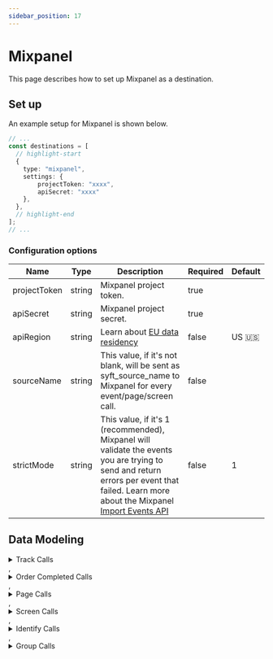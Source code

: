 ```yaml
---
sidebar_position: 17
---
```

# Mixpanel

This page describes how to set up Mixpanel as a destination.

## Set up
An example setup for Mixpanel is shown below.

```ts title="src/pages/api/syft.ts"
// ...
const destinations = [
  // highlight-start
  {
    type: "mixpanel",
    settings: {
        projectToken: "xxxx",
        apiSecret: "xxxx"
    },
  },
  // highlight-end
];
// ...
```

### Configuration options

| Name                 | Type           | Description     | Required | Default         |
| -------------------- | -------------- | --------------- | -------- | --------------- |
| projectToken | string | Mixpanel project token. | true |  |
| apiSecret | string | Mixpanel project secret. | true |  |
| apiRegion | string | Learn about [EU data residency](https://help.mixpanel.com/hc/en-us/articles/360039135652-Data-Residency-in-EU) | false | US 🇺🇸 |
| sourceName | string | This value, if it's not blank, will be sent as syft_source_name to Mixpanel for every event/page/screen call. | false |  |
| strictMode | string | This value, if it's 1 (recommended), Mixpanel will validate the events you are trying to send and return errors per event that failed. Learn more about the Mixpanel [Import Events API](https://developer.mixpanel.com/reference/import-events) | false | 1 | 


## Data Modeling
<details>
<summary>Track Calls</summary>

#### Track Event
Send an event to Mixpanel. [Learn more about Events in Mixpanel](https://help.mixpanel.com/hc/en-us/articles/360041995352-Mixpanel-Concepts-Events?source=segment-actions)

#### Matched events
type = "track" and event != "Order Completed"

#### Data Mapping
| Destination Field                 | Type          | Description     | Source Field   |
| -------------------- | -------------- | -------------- | --------- |
| event | string | The name of the action being performed. | $.event |
| distinct_id | string | A distinct ID specified by you. | $.userId ?? $.anonymousId |
| anonymous_id | string | A distinct ID randomly generated prior to calling identify. | $.anonymousId |
| user_id | string | The distinct ID after calling identify. | $.userId |
| group_id | string | The unique identifier of the group that performed this event. | $.context.groupId |
| insert_id | string | A random id that is unique to an event. Mixpanel uses $insert_id to deduplicate events. | $.messageId |
| time | datetime | The timestamp of the event. Mixpanel expects epoch timestamp in millisecond or second. Please note, Mixpanel only accepts this field as the timestamp. If the field is empty, it will be set to the time Mixpanel servers receive it. | $.timestamp |
| app_name | string | The name of your application. | $.context.app.name |
| app_namespace | string | The namespace of your application. | $.context.app.namespace |
| app_build | string | The current build of your application. | $.context.app.build |
| app_version | string | The current version of your application. | $.context.app.version |
| os_name | string | The name of the mobile operating system or browser that the user is using. | $.context.os.name |
| os_version | string | The version of the mobile operating system or browser the user is using. | $.context.os.version |
| device_id | string | A unique identifier for the device the user is using. | $.context.device.id |
| device_type | string | The type of the user's device. | $.context.device.type |
| device_name | string | The name of the user's device. | $.context.device.name |
| device_manufacturer | string | The device manufacturer that the user is using. | $.context.device.manufacturer |
| device_model | string | The device model that the user is using. | $.context.device.model |
| bluetooth | boolean | Whether bluetooth is enabled. | $.context.network.bluetooth |
| carrier | string | The carrier that the user is using. | $.context.network.carrier |
| cellular | boolean | Whether cellular is enabled. | $.context.network.cellular |
| wifi | boolean | Set to true if user’s device has an active, available Wifi connection, false if not. | $.context.network.wifi |
| country | string | The current country of the user. | $.context.location.country |
| region | string | The current region of the user. | $.context.location.region |
| language | string | The language set by the user. | $.context.locale |
| library_name | string | The name of the SDK used to send events. | $.context.library.name |
| library_version | string | The version of the SDK used to send events. | $.context.library.version |
| ip | string | The IP address of the user. This is only used for geolocation and won't be stored. | $.context.ip |
| idfa | string | Identifier for Advertiser. _(iOS)_ | $.context.device.advertisingId ?? $.context.device.idfa |
| url | string | The full URL of the webpage on which the event is triggered. | $.context.page.url |
| screen_width | number | Width, in pixels, of the device screen. | $.context.screen.density |
| screen_height | number | Height, in pixels, of the device screen. | $.context.screen.density |
| screen_density | number | Pixel density of the device screen. | $.context.screen.density |
| referrer | string | Referrer url | $.context.page.referrer |
| userAgent | string | User agent | $.context.userAgent |
| advertising_id | string | Advertising ID | $.context.device.advertisingId |
| ad_tracking_enabled | string | Ad Tracking Enabled (true or false) | $.context.device.adTrackingEnabled |
| timezone | string | The event timezone | $.context.timezone |
| app_platform | string | The App Platform, if applicable | $.context.app.platform |
| name | string | The Event Original Name, if applicable | $.event ?? $.name |
| event_properties | object | An object of key-value pairs that represent additional data to be sent along with the event. | $.properties |
| context | object | An object of key-value pairs that provides useful context about the event. | $.context |
| utm_properties | object | UTM Tracking Properties | <pre>{<br/>  "utm_source": {<br/>    "@path": "$.context.campaign.source"<br/>  },<br/>  "utm_medium": {<br/>    "@path": "$.context.campaign.medium"<br/>  },<br/>  "utm_campaign": {<br/>    "@path": "$.context.campaign.name"<br/>  },<br/>  "utm_term": {<br/>    "@path": "$.context.campaign.term"<br/>  },<br/>  "utm_content": {<br/>    "@path": "$.context.campaign.content"<br/>  }<br/>}</pre> |
| enable_batching | boolean | Set as true to ensure Syft sends data to Mixpanel in batches. | true |
</details>
,<details>
<summary>Order Completed Calls</summary>

#### Track Purchase
Send an 'Order Completed' Event to Mixpanel.

#### Matched events
type = "track" and event = "Order Completed"

#### Data Mapping
| Destination Field                 | Type          | Description     | Source Field   |
| -------------------- | -------------- | -------------- | --------- |
| generatePurchaseEventPerProduct | boolean | When enabled, send "Product Purchased" with each product within the event. | true |
| distinct_id | string | A distinct ID specified by you. | $.userId ?? $.anonymousId |
| anonymous_id | string | A distinct ID randomly generated prior to calling identify. | $.anonymousId |
| user_id | string | The distinct ID after calling identify. | $.userId |
| group_id | string | The unique identifier of the group that performed this event. | $.context.groupId |
| insert_id | string | A random id that is unique to an event. Mixpanel uses $insert_id to deduplicate events. | $.messageId |
| time | datetime | The timestamp of the event. Mixpanel expects epoch timestamp in millisecond or second. Please note, Mixpanel only accepts this field as the timestamp. If the field is empty, it will be set to the time Mixpanel servers receive it. | $.timestamp |
| app_name | string | The name of your application. | $.context.app.name |
| app_namespace | string | The namespace of your application. | $.context.app.namespace |
| app_build | string | The current build of your application. | $.context.app.build |
| app_version | string | The current version of your application. | $.context.app.version |
| os_name | string | The name of the mobile operating system or browser that the user is using. | $.context.os.name |
| os_version | string | The version of the mobile operating system or browser the user is using. | $.context.os.version |
| device_id | string | A unique identifier for the device the user is using. | $.context.device.id |
| device_type | string | The type of the user's device. | $.context.device.type |
| device_name | string | The name of the user's device. | $.context.device.name |
| device_manufacturer | string | The device manufacturer that the user is using. | $.context.device.manufacturer |
| device_model | string | The device model that the user is using. | $.context.device.model |
| bluetooth | boolean | Whether bluetooth is enabled. | $.context.network.bluetooth |
| carrier | string | The carrier that the user is using. | $.context.network.carrier |
| cellular | boolean | Whether cellular is enabled. | $.context.network.cellular |
| wifi | boolean | Set to true if user’s device has an active, available Wifi connection, false if not. | $.context.network.wifi |
| country | string | The current country of the user. | $.context.location.country |
| region | string | The current region of the user. | $.context.location.region |
| language | string | The language set by the user. | $.context.locale |
| library_name | string | The name of the SDK used to send events. | $.context.library.name |
| library_version | string | The version of the SDK used to send events. | $.context.library.version |
| ip | string | The IP address of the user. This is only used for geolocation and won't be stored. | $.context.ip |
| idfa | string | Identifier for Advertiser. _(iOS)_ | $.context.device.advertisingId ?? $.context.device.idfa |
| url | string | The full URL of the webpage on which the event is triggered. | $.context.page.url |
| screen_width | number | Width, in pixels, of the device screen. | $.context.screen.density |
| screen_height | number | Height, in pixels, of the device screen. | $.context.screen.density |
| screen_density | number | Pixel density of the device screen. | $.context.screen.density |
| referrer | string | Referrer url | $.context.page.referrer |
| userAgent | string | User agent | $.context.userAgent |
| advertising_id | string | Advertising ID | $.context.device.advertisingId |
| ad_tracking_enabled | string | Ad Tracking Enabled (true or false) | $.context.device.adTrackingEnabled |
| timezone | string | The event timezone | $.context.timezone |
| app_platform | string | The App Platform, if applicable | $.context.app.platform |
| name | string | The Event Original Name, if applicable | $.event ?? $.name |
| event_properties | object | An object of key-value pairs that represent additional data to be sent along with the event. | $.properties |
| context | object | An object of key-value pairs that provides useful context about the event. | $.context |
| utm_properties | object | UTM Tracking Properties | <pre>{<br/>  "utm_source": {<br/>    "@path": "$.context.campaign.source"<br/>  },<br/>  "utm_medium": {<br/>    "@path": "$.context.campaign.medium"<br/>  },<br/>  "utm_campaign": {<br/>    "@path": "$.context.campaign.name"<br/>  },<br/>  "utm_term": {<br/>    "@path": "$.context.campaign.term"<br/>  },<br/>  "utm_content": {<br/>    "@path": "$.context.campaign.content"<br/>  }<br/>}</pre> |
| enable_batching | boolean | Set as true to ensure Syft sends data to Mixpanel in batches. | true |
| products | object | Products in the order. | <pre>{<br/>  "@arrayPath": [<br/>    "$.properties.products",<br/>    {<br/>      "product_id": {<br/>        "@path": "product_id"<br/>      },<br/>      "sku": {<br/>        "@path": "sku"<br/>      },<br/>      "category": {<br/>        "@path": "category"<br/>      },<br/>      "name": {<br/>        "@path": "name"<br/>      },<br/>      "brand": {<br/>        "@path": "brand"<br/>      },<br/>      "variant": {<br/>        "@path": "variant"<br/>      },<br/>      "price": {<br/>        "@path": "price"<br/>      },<br/>      "quantity": {<br/>        "@path": "quantity"<br/>      },<br/>      "coupon": {<br/>        "@path": "coupon"<br/>      },<br/>      "position": {<br/>        "@path": "position"<br/>      },<br/>      "url": {<br/>        "@path": "url"<br/>      },<br/>      "image_url": {<br/>        "@path": "image_url"<br/>      }<br/>    }<br/>  ]<br/>}</pre> |
| event | string | The name of the action being performed. | $.event |
</details>
,<details>
<summary>Page Calls</summary>

#### Track Event
Send an event to Mixpanel. [Learn more about Events in Mixpanel](https://help.mixpanel.com/hc/en-us/articles/360041995352-Mixpanel-Concepts-Events?source=segment-actions)

#### Matched events
type = "page"

#### Data Mapping
| Destination Field                 | Type          | Description     | Source Field   |
| -------------------- | -------------- | -------------- | --------- |
| event | string | The name of the action being performed. | "Viewed $.name" |
| distinct_id | string | A distinct ID specified by you. | $.userId ?? $.anonymousId |
| anonymous_id | string | A distinct ID randomly generated prior to calling identify. | $.anonymousId |
| user_id | string | The distinct ID after calling identify. | $.userId |
| group_id | string | The unique identifier of the group that performed this event. | $.context.groupId |
| insert_id | string | A random id that is unique to an event. Mixpanel uses $insert_id to deduplicate events. | $.messageId |
| time | datetime | The timestamp of the event. Mixpanel expects epoch timestamp in millisecond or second. Please note, Mixpanel only accepts this field as the timestamp. If the field is empty, it will be set to the time Mixpanel servers receive it. | $.timestamp |
| app_name | string | The name of your application. | $.context.app.name |
| app_namespace | string | The namespace of your application. | $.context.app.namespace |
| app_build | string | The current build of your application. | $.context.app.build |
| app_version | string | The current version of your application. | $.context.app.version |
| os_name | string | The name of the mobile operating system or browser that the user is using. | $.context.os.name |
| os_version | string | The version of the mobile operating system or browser the user is using. | $.context.os.version |
| device_id | string | A unique identifier for the device the user is using. | $.context.device.id |
| device_type | string | The type of the user's device. | $.context.device.type |
| device_name | string | The name of the user's device. | $.context.device.name |
| device_manufacturer | string | The device manufacturer that the user is using. | $.context.device.manufacturer |
| device_model | string | The device model that the user is using. | $.context.device.model |
| bluetooth | boolean | Whether bluetooth is enabled. | $.context.network.bluetooth |
| carrier | string | The carrier that the user is using. | $.context.network.carrier |
| cellular | boolean | Whether cellular is enabled. | $.context.network.cellular |
| wifi | boolean | Set to true if user’s device has an active, available Wifi connection, false if not. | $.context.network.wifi |
| country | string | The current country of the user. | $.context.location.country |
| region | string | The current region of the user. | $.context.location.region |
| language | string | The language set by the user. | $.context.locale |
| library_name | string | The name of the SDK used to send events. | $.context.library.name |
| library_version | string | The version of the SDK used to send events. | $.context.library.version |
| ip | string | The IP address of the user. This is only used for geolocation and won't be stored. | $.context.ip |
| idfa | string | Identifier for Advertiser. _(iOS)_ | $.context.device.advertisingId ?? $.context.device.idfa |
| url | string | The full URL of the webpage on which the event is triggered. | $.context.page.url |
| screen_width | number | Width, in pixels, of the device screen. | $.context.screen.density |
| screen_height | number | Height, in pixels, of the device screen. | $.context.screen.density |
| screen_density | number | Pixel density of the device screen. | $.context.screen.density |
| referrer | string | Referrer url | $.context.page.referrer |
| userAgent | string | User agent | $.context.userAgent |
| advertising_id | string | Advertising ID | $.context.device.advertisingId |
| ad_tracking_enabled | string | Ad Tracking Enabled (true or false) | $.context.device.adTrackingEnabled |
| timezone | string | The event timezone | $.context.timezone |
| app_platform | string | The App Platform, if applicable | $.context.app.platform |
| name | string | The Event Original Name, if applicable | $.event ?? $.name |
| event_properties | object | An object of key-value pairs that represent additional data to be sent along with the event. | $.properties |
| context | object | An object of key-value pairs that provides useful context about the event. | $.context |
| utm_properties | object | UTM Tracking Properties | <pre>{<br/>  "utm_source": {<br/>    "@path": "$.context.campaign.source"<br/>  },<br/>  "utm_medium": {<br/>    "@path": "$.context.campaign.medium"<br/>  },<br/>  "utm_campaign": {<br/>    "@path": "$.context.campaign.name"<br/>  },<br/>  "utm_term": {<br/>    "@path": "$.context.campaign.term"<br/>  },<br/>  "utm_content": {<br/>    "@path": "$.context.campaign.content"<br/>  }<br/>}</pre> |
| enable_batching | boolean | Set as true to ensure Syft sends data to Mixpanel in batches. | true |
</details>
,<details>
<summary>Screen Calls</summary>

#### Track Event
Send an event to Mixpanel. [Learn more about Events in Mixpanel](https://help.mixpanel.com/hc/en-us/articles/360041995352-Mixpanel-Concepts-Events?source=segment-actions)

#### Matched events
type = "screen"

#### Data Mapping
| Destination Field                 | Type          | Description     | Source Field   |
| -------------------- | -------------- | -------------- | --------- |
| event | string | The name of the action being performed. | "Viewed $.name" |
| distinct_id | string | A distinct ID specified by you. | $.userId ?? $.anonymousId |
| anonymous_id | string | A distinct ID randomly generated prior to calling identify. | $.anonymousId |
| user_id | string | The distinct ID after calling identify. | $.userId |
| group_id | string | The unique identifier of the group that performed this event. | $.context.groupId |
| insert_id | string | A random id that is unique to an event. Mixpanel uses $insert_id to deduplicate events. | $.messageId |
| time | datetime | The timestamp of the event. Mixpanel expects epoch timestamp in millisecond or second. Please note, Mixpanel only accepts this field as the timestamp. If the field is empty, it will be set to the time Mixpanel servers receive it. | $.timestamp |
| app_name | string | The name of your application. | $.context.app.name |
| app_namespace | string | The namespace of your application. | $.context.app.namespace |
| app_build | string | The current build of your application. | $.context.app.build |
| app_version | string | The current version of your application. | $.context.app.version |
| os_name | string | The name of the mobile operating system or browser that the user is using. | $.context.os.name |
| os_version | string | The version of the mobile operating system or browser the user is using. | $.context.os.version |
| device_id | string | A unique identifier for the device the user is using. | $.context.device.id |
| device_type | string | The type of the user's device. | $.context.device.type |
| device_name | string | The name of the user's device. | $.context.device.name |
| device_manufacturer | string | The device manufacturer that the user is using. | $.context.device.manufacturer |
| device_model | string | The device model that the user is using. | $.context.device.model |
| bluetooth | boolean | Whether bluetooth is enabled. | $.context.network.bluetooth |
| carrier | string | The carrier that the user is using. | $.context.network.carrier |
| cellular | boolean | Whether cellular is enabled. | $.context.network.cellular |
| wifi | boolean | Set to true if user’s device has an active, available Wifi connection, false if not. | $.context.network.wifi |
| country | string | The current country of the user. | $.context.location.country |
| region | string | The current region of the user. | $.context.location.region |
| language | string | The language set by the user. | $.context.locale |
| library_name | string | The name of the SDK used to send events. | $.context.library.name |
| library_version | string | The version of the SDK used to send events. | $.context.library.version |
| ip | string | The IP address of the user. This is only used for geolocation and won't be stored. | $.context.ip |
| idfa | string | Identifier for Advertiser. _(iOS)_ | $.context.device.advertisingId ?? $.context.device.idfa |
| url | string | The full URL of the webpage on which the event is triggered. | $.context.page.url |
| screen_width | number | Width, in pixels, of the device screen. | $.context.screen.density |
| screen_height | number | Height, in pixels, of the device screen. | $.context.screen.density |
| screen_density | number | Pixel density of the device screen. | $.context.screen.density |
| referrer | string | Referrer url | $.context.page.referrer |
| userAgent | string | User agent | $.context.userAgent |
| advertising_id | string | Advertising ID | $.context.device.advertisingId |
| ad_tracking_enabled | string | Ad Tracking Enabled (true or false) | $.context.device.adTrackingEnabled |
| timezone | string | The event timezone | $.context.timezone |
| app_platform | string | The App Platform, if applicable | $.context.app.platform |
| name | string | The Event Original Name, if applicable | $.event ?? $.name |
| event_properties | object | An object of key-value pairs that represent additional data to be sent along with the event. | $.properties |
| context | object | An object of key-value pairs that provides useful context about the event. | $.context |
| utm_properties | object | UTM Tracking Properties | <pre>{<br/>  "utm_source": {<br/>    "@path": "$.context.campaign.source"<br/>  },<br/>  "utm_medium": {<br/>    "@path": "$.context.campaign.medium"<br/>  },<br/>  "utm_campaign": {<br/>    "@path": "$.context.campaign.name"<br/>  },<br/>  "utm_term": {<br/>    "@path": "$.context.campaign.term"<br/>  },<br/>  "utm_content": {<br/>    "@path": "$.context.campaign.content"<br/>  }<br/>}</pre> |
| enable_batching | boolean | Set as true to ensure Syft sends data to Mixpanel in batches. | true |
</details>
,<details>
<summary>Identify Calls</summary>

#### Identify User
Set the user ID for a particular device ID or update user properties. Learn more about [User Profiles](https://help.mixpanel.com/hc/en-us/articles/115004501966?source=segment-actions) and [Identity Management](https://help.mixpanel.com/hc/en-us/articles/360041039771-Getting-Started-with-Identity-Management?source=segment-actions).

#### Matched events
type = "identify"

#### Data Mapping
| Destination Field                 | Type          | Description     | Source Field   |
| -------------------- | -------------- | -------------- | --------- |
| ip | string | The IP address of the user. This is only used for geolocation and won't be stored. | $.context.ip |
| user_id | string | The unique user identifier set by you | $.userId |
| anonymous_id | string | The generated anonymous ID for the user | $.anonymousId |
| traits | object | Properties to set on the user profile | $.traits |
</details>
,<details>
<summary>Group Calls</summary>

#### Group Identify User
Updates or adds properties to a group profile. The profile is created if it does not exist. [Learn more about Group Analytics.](https://help.mixpanel.com/hc/en-us/articles/360025333632-Group-Analytics?source=segment-actions)

#### Matched events
type = "group"

#### Data Mapping
| Destination Field                 | Type          | Description     | Source Field   |
| -------------------- | -------------- | -------------- | --------- |
| group_key | string | The group key you specified in Mixpanel under Project settings. If this is not specified, it will be defaulted to "$group_id". | $.group_key |
| group_id | string | The unique identifier of the group. If there is a trait that matches the group key, it will override this value. | $.groupId |
| traits | object | The properties to set on the group profile. | $.traits |
</details>


